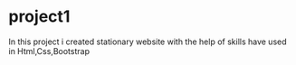 # project1
In this project i created stationary website with the help of skills have used in Html,Css,Bootstrap
